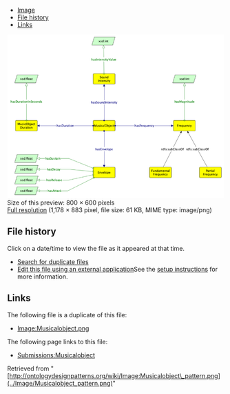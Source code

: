 * [Image](../Image/Musicalobject_pattern.png#file)
* [File history](../Image/Musicalobject_pattern.png#filehistory)
* [Links](../Image/Musicalobject_pattern.png#filelinks)

[![Image:Musicalobject pattern.png](../images/thumb/b/ba/Musicalobject_pattern.png/800px-Musicalobject_pattern.png)](../images/b/ba/Musicalobject_pattern.png)  
Size of this preview: 800 × 600 pixels  
[Full resolution](../images/b/ba/Musicalobject_pattern.png)‎ (1,178 × 883 pixel, file size: 61 KB, MIME type: image/png)

## File history

Click on a date/time to view the file as it appeared at that time.



  
* [Search for duplicate files](http://ontologydesignpatterns.org/wiki/Special:FileDuplicateSearch/Musicalobject_pattern.png "Special:FileDuplicateSearch/Musicalobject pattern.png")
* [Edit this file using an external application](http://ontologydesignpatterns.org/wiki/index.php?title=Image:Musicalobject_pattern.png&action=edit&externaledit=true&mode=file "Image:Musicalobject pattern.png")See the [setup instructions](http://www.mediawiki.org/wiki/Manual:External_editors "http://www.mediawiki.org/wiki/Manual:External_editors") for more information.

## Links



The following file is a duplicate of this file:


* [Image:Musicalobject.png](../Image/Musicalobject.png "Image:Musicalobject.png")


The following page links to this file:


* [Submissions:Musicalobject](../Submissions/Musicalobject "Submissions:Musicalobject")


Retrieved from "[http://ontologydesignpatterns.org/wiki/Image:Musicalobject\_pattern.png](../Image/Musicalobject_pattern.png)"